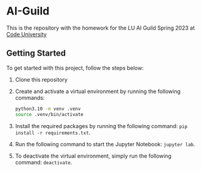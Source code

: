 # AI-Guild

This is the repository with the homework for the LU AI Guild Spring 2023 at [Code University](https://code.berlin/en/)

## Getting Started

To get started with this project, follow the steps below:

1. Clone this repository
2. Create and activate a virtual environment by running the following commands:

   ```bash
   python3.10 -m venv .venv
   source .venv/bin/activate
   ```

3. Install the required packages by running the following command: `pip install -r requirements.txt`.
4. Run the following command to start the Jupyter Notebook: `jupyter lab`.
5. To deactivate the virtual environment, simply run the following command: `deactivate`.
